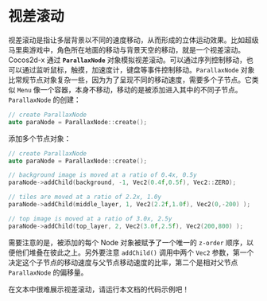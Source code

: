 # 视差滚动

视差滚动是指让多层背景以不同的速度移动，从而形成的立体运动效果。比如超级马里奥游戏中，角色所在地面的移动与背景天空的移动，就是一个视差滚动。Cocos2d-x 通过 __`ParallaxNode`__ 对象模拟视差滚动。可以通过序列控制移动，也可以通过监听鼠标，触摸，加速度计，键盘等事件控制移动。`ParallaxNode` 对象比常规节点对象复杂一些，因为为了呈现不同的移动速度，需要多个子节点。它类似 `Menu` 像一个容器，本身不移动，移动的是被添加进入其中的不同子节点。`ParallaxNode` 的创建：

```cpp
// create ParallaxNode
auto paraNode = ParallaxNode::create();
```

添加多个节点对象：

```cpp
// create ParallaxNode
auto paraNode = ParallaxNode::create();

// background image is moved at a ratio of 0.4x, 0.5y
paraNode->addChild(background, -1, Vec2(0.4f,0.5f), Vec2::ZERO);

// tiles are moved at a ratio of 2.2x, 1.0y
paraNode->addChild(middle_layer, 1, Vec2(2.2f,1.0f), Vec2(0,-200) );

// top image is moved at a ratio of 3.0x, 2.5y
paraNode->addChild(top_layer, 2, Vec2(3.0f,2.5f), Vec2(200,800) );
```

需要注意的是，被添加的每个 Node 对象被赋予了一个唯一的 `z-order` 顺序，以便他们堆叠在彼此之上。另外要注意 `addChild()` 调用中两个 `Vec2` 参数，第一个决定这个子节点的移动速度与父节点移动速度的比率，第二个是相对父节点 `ParallaxNode` 的偏移量。

在文本中很难展示视差滚动，请运行本文档的代码示例吧！
